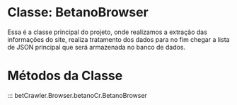 # Classe: BetanoBrowser

Essa é a classe principal do projeto, onde realizamos a extração das informações do site, realiza tratamento dos dados para no fim chegar a lista de JSON principal que será armazenada no banco de dados.

# Métodos da Classe

::: betCrawler.Browser.betanoCr.BetanoBrowser


